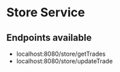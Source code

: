 # Store Service
## Endpoints available
* localhost:8080/store/getTrades
* localhost:8080/store/updateTrade
